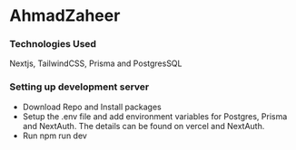 # AhmadZaheer

### Technologies Used
Nextjs, TailwindCSS, Prisma and PostgresSQL

### Setting up development server
- Download Repo and Install packages
- Setup the .env file and add environment variables for Postgres, Prisma and NextAuth. The details can be found on vercel and NextAuth.
- Run npm run dev
